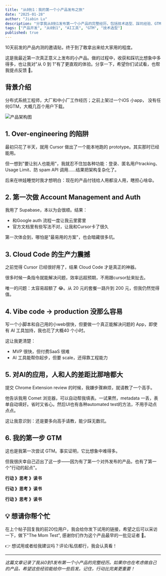 ```yaml
---
title: "从0到1：我的第一个小产品发布之旅"
date: "2025-01-28"
author: "Jiabin Lu"
description: "分享我从0到1发布第一个小产品的完整经历，包括技术选型、踩坑经验、GTM尝试，以及对AI工具应用的深度思考。"
tags: ["产品开发", "从0到1", "AI工具", "GTM", "技术选型"]
published: true
---
```


10天前发的产品内测的邀请贴，终于到了敢拿出来给大家用的程度。

这是我最近第一次真正意义上发布的小产品。做的过程中，收获和踩坑比想象中多得多，也让我对"从 0 到 1"有了更直观的体验。分享一下，希望你们试试看，也帮我提点反馈 🙏。

## 背景介绍

分布式系统工程师，大厂和中小厂工作经历；之前上架过一个iOS 小app， 没有任何GTM，大概几百个用户下载。

![产品架构图](/images/blog/contentSeed-architecture-diagram.png "Chrome扩展与落地页系统架构：包含前端界面、后端API、认证系统、支付集成等完整技术栈")

## 1. Over-engineering 的陷阱

最初只花了半天，就用 Cursor 做出了一个能本地跑的 prototype。其实那时已经能用。

但一想到"要让别人也能用"，我就忍不住加各种功能：登录、匿名用户tracking、Usage Limit、防 spam API 调用……结果把架构复杂化了。

后来在哄娃睡觉时我才想明白：现在的产品付钱给人用都没人用，瞎担心啥😧。

## 2. 第一次做 Account Management and Auth

我用了 Supabase，本以为会很顺。结果：

- 和Google auth 流程一度让我云里雾里
- 官方文档里有些写法不对，让我和Cursor卡了很久

第一次体会到，哪怕是"最易用的方案"，也会暗藏很多坑。

## 3. Cloud Code 的生产力震撼

之前觉得 Cursor 已经很好用了，结果 Cloud Code 才是真正的神器。

很多时候一条指令就能解决问题，效率远超预期，不用跟cursor扯来扯去。

唯一的问题：太容易超额了 😂。从 20 元的套餐一路升到 200 元，但我仍然觉得值。

## 4. Vibe code → production 没那么容易

写一个小脚本和自己用的小web很快，但要做一个真正能解决问题的 App，即使有 AI 工具加持，我也花了大概40 个小时。

这让我更清楚：

- MVP 很快，但付费SaaS 很难
- AI 工具能帮你起步，但要 scale，还得靠工程能力

## 5. 对AI的应用，人和人的差距比那啥都大

提交 Chrome Extension review 的时候，我嫌步骤麻烦，就请教了一个高手。

他告诉我用 Comet 浏览器，可以自动帮我填表。一试果然，metadata 一丢，表单自动填好。省时又省心。然后UI也有各种automated test的方法，不用手动点点点。

这让我意识到：还是要多向高手请教，能少踩无数坑。

## 6. 我的第一步 GTM

这也是我第一次尝试 GTM。事实证明，它比想象中难得多。

但我很庆幸自己迈出了这一步——因为有了第一个对外发布的产品，也有了第一个"行动的起点"。

**行动 》思考 》读书**

**行动 》思考 》读书**

**行动 》思考 》读书**

## 💡 想请你帮个忙

在上个帖子回复我的前20位用户，我会给你发下试用的链接，希望之后可以采访一下，做下"The Mom Test", 感谢你们作为这个产品最早的一批见证者 👀。

👉 想试用或者给我建议吗？评论/私信都行，我会认真看！

---

*这篇文章记录了我从0到1发布第一个小产品的完整经历。如果你也在考虑做自己的产品，希望这些经验能给你一些启发。记住，行动比完美更重要！*
